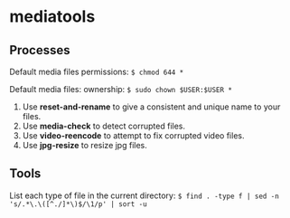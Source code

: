 # mediatools

## Processes

Default media files permissions: `$ chmod 644 *`

Default media files: ownership: `$ sudo chown $USER:$USER *`

1. Use **reset-and-rename** to give a consistent and unique name to your files.
2. Use **media-check** to detect corrupted files.
3. Use **video-reencode** to attempt to fix corrupted video files.
4. Use **jpg-resize** to resize jpg files.

## Tools

List each type of file in the current directory: `$ find . -type f | sed -n 's/.*\.\([^./]*\)$/\1/p' | sort -u`

